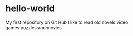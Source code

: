 # hello-world
My first repository on Git Hub
I like to read old novels:video games:puzzles:and:movies
